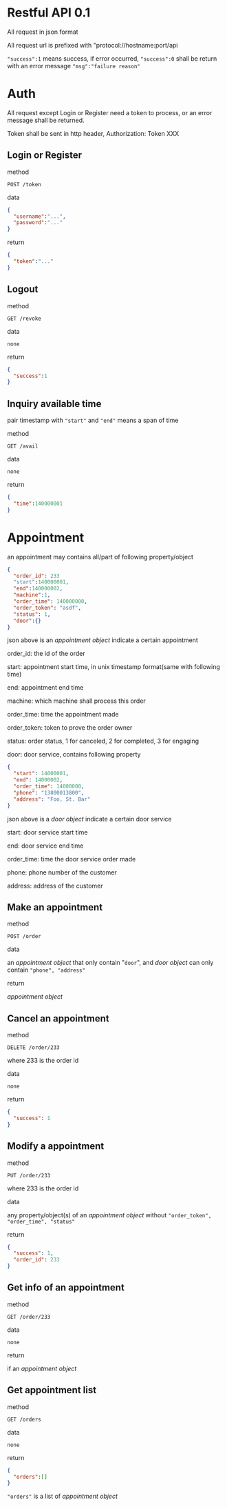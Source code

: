 # Restful API 0.1

All request in json format

All request url is prefixed with "protocol://hostname:port/api

`"success":1` means success, if error occurred, `"success":0` shall be return with an error message `"msg":"failure reason"`

# Auth

All request except Login or Register need a token to process, or an error message shall be returned.

Token shall be sent in http header, Authorization: Token XXX

## Login or Register

method

`POST /token`

data

```json
{
  "username":"...",
  "password":"..."
}
```

return

```json
{
  "token":"..."
}
```

## Logout

method

`GET /revoke`

data

`none`

return

```json
{
  "success":1
}
```

## Inquiry available time

pair timestamp with `"start"` and `"end"` means a span of time

method

`GET /avail`

data

`none`

return

```json
{
  "time":140000001
}
```

# Appointment

an appointment may contains all/part of following property/object

```json
{
  "order_id": 233
  "start":140000001,
  "end":140000002,
  "machine":1,
  "order_time": 140000000,
  "order_token": "asdf",
  "status": 1,
  "door":{}
}
```

json above is an *appointment object* indicate a certain appointment

order_id: the id of the order

start: appointment start time, in unix timestamp format(same with following time)

end: appointment end time

machine: which machine shall process this order

order_time: time the appointment made

order_token: token to prove the order owner

status: order status, 1 for canceled, 2 for completed, 3 for engaging

door: door service, contains following property

```json
{
  "start": 14000001,
  "end": 14000002,
  "order_time": 14000000,
  "phone": "13800013800",
  "address": "Foo, St. Bar"
}
```

json above is a *door object* indicate a certain door service

start: door service start time

end: door service end time

order_time: time the door service order made

phone: phone number of the customer

address: address of the customer

## Make an appointment

method

`POST /order`

data

an *appointment object* that only contain "`door`", and *door object* can only contain `"phone", "address"`

return

*appointment object*

## Cancel an appointment

method

`DELETE /order/233`

where 233 is the order id

data

`none`

return

```json
{
  "success": 1
}
```

## Modify a appointment

method

`PUT /order/233`

where 233 is the order id

data

any property/object(s) of an *appointment object* without `"order_token", "order_time", "status"`

return

```json
{
  "success": 1,
  "order_id": 233
}
```

## Get info of an appointment

method

`GET /order/233`

data

`none`

return

if an *appointment object*

## Get appointment list

method

`GET /orders`

data

`none`

return

```json
{ 
  "orders":[]
}
```
`"orders"` is a list of *appointment object*
